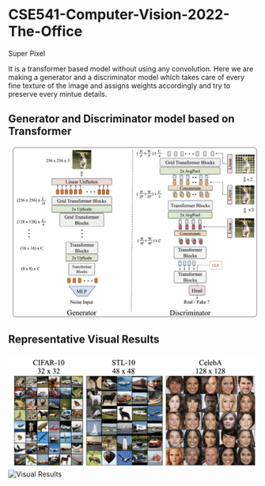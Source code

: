 # CSE541-Computer-Vision-2022-The-Office

Super Pixel

It is a transformer based model without using any convolution. Here we are making a generator and a discriminator model which takes care of every fine texture of the image and assigns weights accordingly and try to preserve every mintue details.

## Generator and Discriminator model based on Transformer
![Main Pipeline](Code/TransGAN/assets/TransGAN_1.png)

## Representative Visual Results
![Cifar Visual Results](Code/TransGAN/assets/cifar_visual.png)
![Visual Results](Code/TransGAN/assets/teaser_examples.jpg)
